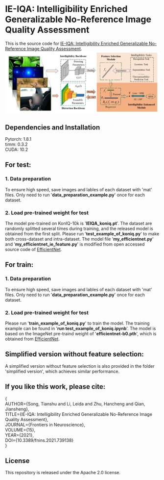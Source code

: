 # IE-IQA: Intelligibility Enriched Generalizable No-Reference Image Quality Assessment
This is the source code for [IE-IQA: Intelligibility Enriched Generalizable No-Reference Image Quality Assessment](https://www.frontiersin.org/articles/10.3389/fnins.2021.739138/full).![IE-IQA Framework](https://github.com/esnthere/IE-IQA/blob/main/framework.png)

## Dependencies and Installation
Pytorch: 1.8.1  
timm: 0.3.2  
CUDA: 10.2  

## For test:
### 1. Data preparation  
   To ensure high speed, save images and lables of each dataset with 'mat' files. Only need to run '**data_preparation_example.py**' once for each dataset.
   
### 2. Load pre-trained weight for test  
   The model pre-trained on KonIQ-10k is '**IEIQA_koniq.pt**'. The dataset are randomly splitted several times during training, and the released model is obtained from the first split. Please run '**test_example_of_koniq.py**' to make both cross-dataset and intra-dataset.  The model file '**my_efficientnet.py**' and '**my_efficientnet_ie_feature.py**' is modified from open accessed source code of [EfficientNet](https://github.com/lukemelas/EfficientNet-PyTorch/tree/master/efficientnet_pytorch). 
   
   
## For train:  
### 1. Data preparation  
   To ensure high speed, save images and lables of each dataset with 'mat' files. Only need to run '**data_preparation_example.py**' once for each dataset.
   
### 2. Load pre-trained weight for test  
   Please run '**train_example_of_koniq.py**' to train the model. The training example can be found in '**run test_example_of_koniq.ipynb**'. The model is based on the ImageNet pre-traind weight of '**efficientnet-b0.pth**', which is obtained from [EfficientNet](https://github.com/lukemelas/EfficientNet-PyTorch/tree/master/efficientnet_pytorch). 
   
## Simplified version without feature selection:
   A simplified version without feature selection is also provided in the folder 'simplified version', which achieves similar performance. 

## If you like this work, please cite:

{   
      AUTHOR={Song, Tianshu and Li, Leida and Zhu, Hancheng and Qian, Jiansheng},  
      TITLE={IE-IQA: Intelligibility Enriched Generalizable No-Reference Image Quality Assessment},     
      JOURNAL={Frontiers in Neuroscience},     
      VOLUME={15},         
      YEAR={2021},      
      DOI={10.3389/fnins.2021.739138}  
}
  
## License
This repository is released under the Apache 2.0 license.  

